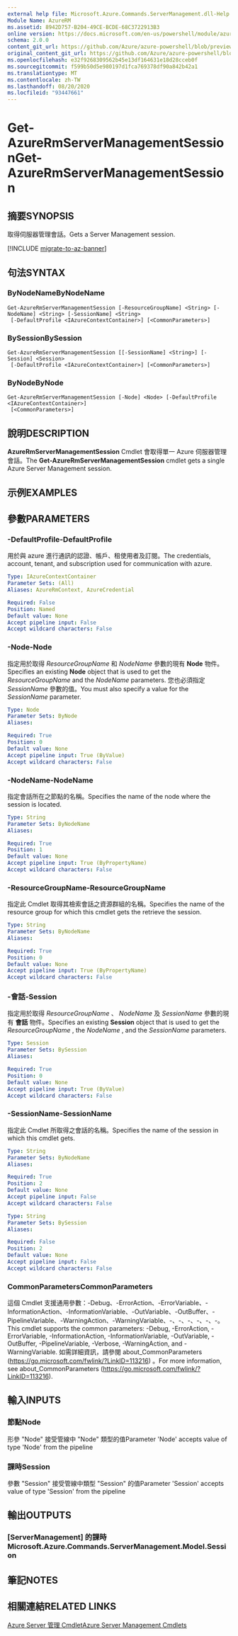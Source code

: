 ```yaml
---
external help file: Microsoft.Azure.Commands.ServerManagement.dll-Help.xml
Module Name: AzureRM
ms.assetid: 8942D757-B204-49CE-BCDE-68C3722913B3
online version: https://docs.microsoft.com/en-us/powershell/module/azurerm.servermanagement/get-azurermservermanagementsession
schema: 2.0.0
content_git_url: https://github.com/Azure/azure-powershell/blob/preview/src/ResourceManager/ServerManagement/Commands.ServerManagement/help/Get-AzureRmServerManagementSession.md
original_content_git_url: https://github.com/Azure/azure-powershell/blob/preview/src/ResourceManager/ServerManagement/Commands.ServerManagement/help/Get-AzureRmServerManagementSession.md
ms.openlocfilehash: e32f9268309562b45e13df164631e18d28cceb0f
ms.sourcegitcommit: f599b50d5e980197d1fca769378df90a842b42a1
ms.translationtype: MT
ms.contentlocale: zh-TW
ms.lasthandoff: 08/20/2020
ms.locfileid: "93447661"
---
```

# <span data-ttu-id="bc84c-101">Get-AzureRmServerManagementSession</span><span class="sxs-lookup"><span data-stu-id="bc84c-101">Get-AzureRmServerManagementSession</span></span>

## <span data-ttu-id="bc84c-102">摘要</span><span class="sxs-lookup"><span data-stu-id="bc84c-102">SYNOPSIS</span></span>
<span data-ttu-id="bc84c-103">取得伺服器管理會話。</span><span class="sxs-lookup"><span data-stu-id="bc84c-103">Gets a Server Management session.</span></span>

[!INCLUDE [migrate-to-az-banner](../../includes/migrate-to-az-banner.md)]

## <span data-ttu-id="bc84c-104">句法</span><span class="sxs-lookup"><span data-stu-id="bc84c-104">SYNTAX</span></span>

### <span data-ttu-id="bc84c-105">ByNodeName</span><span class="sxs-lookup"><span data-stu-id="bc84c-105">ByNodeName</span></span>
```
Get-AzureRmServerManagementSession [-ResourceGroupName] <String> [-NodeName] <String> [-SessionName] <String>
 [-DefaultProfile <IAzureContextContainer>] [<CommonParameters>]
```

### <span data-ttu-id="bc84c-106">BySession</span><span class="sxs-lookup"><span data-stu-id="bc84c-106">BySession</span></span>
```
Get-AzureRmServerManagementSession [[-SessionName] <String>] [-Session] <Session>
 [-DefaultProfile <IAzureContextContainer>] [<CommonParameters>]
```

### <span data-ttu-id="bc84c-107">ByNode</span><span class="sxs-lookup"><span data-stu-id="bc84c-107">ByNode</span></span>
```
Get-AzureRmServerManagementSession [-Node] <Node> [-DefaultProfile <IAzureContextContainer>]
 [<CommonParameters>]
```

## <span data-ttu-id="bc84c-108">說明</span><span class="sxs-lookup"><span data-stu-id="bc84c-108">DESCRIPTION</span></span>
<span data-ttu-id="bc84c-109">**AzureRmServerManagementSession** Cmdlet 會取得單一 Azure 伺服器管理會話。</span><span class="sxs-lookup"><span data-stu-id="bc84c-109">The **Get-AzureRmServerManagementSession** cmdlet gets a single Azure Server Management session.</span></span>

## <span data-ttu-id="bc84c-110">示例</span><span class="sxs-lookup"><span data-stu-id="bc84c-110">EXAMPLES</span></span>

## <span data-ttu-id="bc84c-111">參數</span><span class="sxs-lookup"><span data-stu-id="bc84c-111">PARAMETERS</span></span>

### <span data-ttu-id="bc84c-112">-DefaultProfile</span><span class="sxs-lookup"><span data-stu-id="bc84c-112">-DefaultProfile</span></span>
<span data-ttu-id="bc84c-113">用於與 azure 進行通訊的認證、帳戶、租使用者及訂閱。</span><span class="sxs-lookup"><span data-stu-id="bc84c-113">The credentials, account, tenant, and subscription used for communication with azure.</span></span>

```yaml
Type: IAzureContextContainer
Parameter Sets: (All)
Aliases: AzureRmContext, AzureCredential

Required: False
Position: Named
Default value: None
Accept pipeline input: False
Accept wildcard characters: False
```

### <span data-ttu-id="bc84c-114">-Node</span><span class="sxs-lookup"><span data-stu-id="bc84c-114">-Node</span></span>
<span data-ttu-id="bc84c-115">指定用於取得 *ResourceGroupName* 和 *NodeName* 參數的現有 **Node** 物件。</span><span class="sxs-lookup"><span data-stu-id="bc84c-115">Specifies an existing **Node** object that is used to get the *ResourceGroupName* and the *NodeName* parameters.</span></span>
<span data-ttu-id="bc84c-116">您也必須指定 *SessionName* 參數的值。</span><span class="sxs-lookup"><span data-stu-id="bc84c-116">You must also specify a value for the *SessionName* parameter.</span></span>

```yaml
Type: Node
Parameter Sets: ByNode
Aliases: 

Required: True
Position: 0
Default value: None
Accept pipeline input: True (ByValue)
Accept wildcard characters: False
```

### <span data-ttu-id="bc84c-117">-NodeName</span><span class="sxs-lookup"><span data-stu-id="bc84c-117">-NodeName</span></span>
<span data-ttu-id="bc84c-118">指定會話所在之節點的名稱。</span><span class="sxs-lookup"><span data-stu-id="bc84c-118">Specifies the name of the node where the session is located.</span></span>

```yaml
Type: String
Parameter Sets: ByNodeName
Aliases: 

Required: True
Position: 1
Default value: None
Accept pipeline input: True (ByPropertyName)
Accept wildcard characters: False
```

### <span data-ttu-id="bc84c-119">-ResourceGroupName</span><span class="sxs-lookup"><span data-stu-id="bc84c-119">-ResourceGroupName</span></span>
<span data-ttu-id="bc84c-120">指定此 Cmdlet 取得其檢索會話之資源群組的名稱。</span><span class="sxs-lookup"><span data-stu-id="bc84c-120">Specifies the name of the resource group for which this cmdlet gets the retrieve the session.</span></span>

```yaml
Type: String
Parameter Sets: ByNodeName
Aliases: 

Required: True
Position: 0
Default value: None
Accept pipeline input: True (ByPropertyName)
Accept wildcard characters: False
```

### <span data-ttu-id="bc84c-121">-會話</span><span class="sxs-lookup"><span data-stu-id="bc84c-121">-Session</span></span>
<span data-ttu-id="bc84c-122">指定用於取得 *ResourceGroupName* 、 *NodeName* 及 *SessionName* 參數的現有 **會話** 物件。</span><span class="sxs-lookup"><span data-stu-id="bc84c-122">Specifies an existing **Session** object that is used to get the *ResourceGroupName* , the *NodeName* , and the *SessionName* parameters.</span></span>

```yaml
Type: Session
Parameter Sets: BySession
Aliases: 

Required: True
Position: 0
Default value: None
Accept pipeline input: True (ByValue)
Accept wildcard characters: False
```

### <span data-ttu-id="bc84c-123">-SessionName</span><span class="sxs-lookup"><span data-stu-id="bc84c-123">-SessionName</span></span>
<span data-ttu-id="bc84c-124">指定此 Cmdlet 所取得之會話的名稱。</span><span class="sxs-lookup"><span data-stu-id="bc84c-124">Specifies the name of the session in which this cmdlet gets.</span></span>

```yaml
Type: String
Parameter Sets: ByNodeName
Aliases: 

Required: True
Position: 2
Default value: None
Accept pipeline input: False
Accept wildcard characters: False
```

```yaml
Type: String
Parameter Sets: BySession
Aliases: 

Required: False
Position: 2
Default value: None
Accept pipeline input: False
Accept wildcard characters: False
```

### <span data-ttu-id="bc84c-125">CommonParameters</span><span class="sxs-lookup"><span data-stu-id="bc84c-125">CommonParameters</span></span>
<span data-ttu-id="bc84c-126">這個 Cmdlet 支援通用參數：-Debug、-ErrorAction、-ErrorVariable、-InformationAction、-InformationVariable、-OutVariable、-OutBuffer、-PipelineVariable、-WarningAction、-WarningVariable、-、-、-、-、-、-。</span><span class="sxs-lookup"><span data-stu-id="bc84c-126">This cmdlet supports the common parameters: -Debug, -ErrorAction, -ErrorVariable, -InformationAction, -InformationVariable, -OutVariable, -OutBuffer, -PipelineVariable, -Verbose, -WarningAction, and -WarningVariable.</span></span> <span data-ttu-id="bc84c-127">如需詳細資訊，請參閱 about_CommonParameters (https://go.microsoft.com/fwlink/?LinkID=113216) 。</span><span class="sxs-lookup"><span data-stu-id="bc84c-127">For more information, see about_CommonParameters (https://go.microsoft.com/fwlink/?LinkID=113216).</span></span>

## <span data-ttu-id="bc84c-128">輸入</span><span class="sxs-lookup"><span data-stu-id="bc84c-128">INPUTS</span></span>

### <span data-ttu-id="bc84c-129">節點</span><span class="sxs-lookup"><span data-stu-id="bc84c-129">Node</span></span>
<span data-ttu-id="bc84c-130">形參 "Node" 接受管線中 "Node" 類型的值</span><span class="sxs-lookup"><span data-stu-id="bc84c-130">Parameter 'Node' accepts value of type 'Node' from the pipeline</span></span>

### <span data-ttu-id="bc84c-131">課時</span><span class="sxs-lookup"><span data-stu-id="bc84c-131">Session</span></span>
<span data-ttu-id="bc84c-132">參數 "Session" 接受管線中類型 "Session" 的值</span><span class="sxs-lookup"><span data-stu-id="bc84c-132">Parameter 'Session' accepts value of type 'Session' from the pipeline</span></span>

## <span data-ttu-id="bc84c-133">輸出</span><span class="sxs-lookup"><span data-stu-id="bc84c-133">OUTPUTS</span></span>

### <span data-ttu-id="bc84c-134">[ServerManagement] 的課時</span><span class="sxs-lookup"><span data-stu-id="bc84c-134">Microsoft.Azure.Commands.ServerManagement.Model.Session</span></span>

## <span data-ttu-id="bc84c-135">筆記</span><span class="sxs-lookup"><span data-stu-id="bc84c-135">NOTES</span></span>

## <span data-ttu-id="bc84c-136">相關連結</span><span class="sxs-lookup"><span data-stu-id="bc84c-136">RELATED LINKS</span></span>

[<span data-ttu-id="bc84c-137">Azure Server 管理 Cmdlet</span><span class="sxs-lookup"><span data-stu-id="bc84c-137">Azure Server Management Cmdlets</span></span>](./AzureRM.ServerManagement.md)


